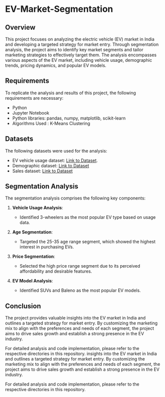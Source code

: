 # EV-Market-Segmentation

## Overview
This project focuses on analyzing the electric vehicle (EV) market in India and developing a targeted strategy for market entry. Through segmentation analysis, the project aims to identify key market segments and tailor marketing strategies to effectively target them. The analysis encompasses various aspects of the EV market, including vehicle usage, demographic trends, pricing dynamics, and popular EV models.

## Requirements
To replicate the analysis and results of this project, the following requirements are necessary:
- Python 
- Jupyter Notebook 
- Python libraries: pandas, numpy, matplotlib, scikit-learn
- Algorithms Used : K-Means Clustering

## Datasets
The following datasets were used for the analysis:
- EV vehicle usage dataset: [Link to Dataset](https://data.gov.in/resource/category-wise-number-electric-vehicles-used-roads-india-03-august-2022).
- Demographic dataset: [Link to Dataset](https://docs.google.com/spreadsheets/d/1deb1cQsAMGCT_njTbpTaUUgUfOgtAx8ggx61N77zQzs/edit#gid=1871162304)
- Sales dataset: [Link to Dataset](https://www.smev.in/statistics)

## Segmentation Analysis
The segmentation analysis comprises the following key components:

1. **Vehicle Usage Analysis**:
   - Identified 3-wheelers as the most popular EV type based on usage data.
   
2. **Age Segmentation**:
   - Targeted the 25-35 age range segment, which showed the highest interest in purchasing EVs.
   
3. **Price Segmentation**:
   - Selected the high price range segment due to its perceived affordability and desirable features.
   
4. **EV Model Analysis**:
   - Identified SUVs and Baleno as the most popular EV models.

## Conclusion
The project provides valuable insights into the EV market in India and outlines a targeted strategy for market entry. By customizing the marketing mix to align with the preferences and needs of each segment, the project aims to drive sales growth and establish a strong presence in the EV industry.

For detailed analysis and code implementation, please refer to the respective directories in this repository.
insights into the EV market in India and outlines a targeted strategy for market entry. By customizing the marketing mix to align with the preferences and needs of each segment, the project aims to drive sales growth and establish a strong presence in the EV industry.

For detailed analysis and code implementation, please refer to the respective directories in this repository.
